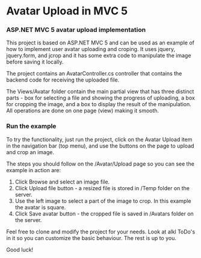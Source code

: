 # Avatar Upload in MVC 5 #

### ASP.NET MVC 5 avatar upload implementation ###


This project is based on ASP.NET MVC 5 and can be used as an example of how to implement
user avatar uploading and croping. It uses jquery, jquery.form, and jcrop and it has some
extra code to manipulate the image before saving it locally.

The project contains an AvatarController.cs controller that contains the backend code
for receiving the uploaded file.

The Views/Avatar folder contain the main partial view that has three distinct parts - box
for selecting a file and showing the progress of uploading, a box for cropping the image,
and a box to display the result of the manipulation. All operations are done on one page (view)
making it smooth.

### Run the example ###

To try the functionality, just run the project, click on the Avatar Upload item in the navigation
bar (top menu), and use the buttons on the page to upload and crop an image.

The steps you should follow on the /Avatar/Upload page so you can see the example in action are:

1. Click Browse and select an image file.
2. Click Upload file button - a resized file is stored in /Temp folder on the server.
3. Use the left image to select a part of the image to crop. In this example the avatar is square.
4. Click Save avatar button - the cropped file is saved in /Avatars folder on the server.

Feel free to clone and modify the project for your needs. Look at alkl ToDo's in it so
you can customize the basic behaviour. The rest is up to you.

Good luck!